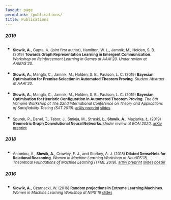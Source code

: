 ```yaml
---
layout: page
permalink: /publications/
title: Publications
---
```


##### 2019

* <sub>**Słowik, A.**, Gupta, A. (joint first author), Hamilton, W. L., Jamnik, M., Holden, S. B. (2019) **Towards Graph Representation Learning in Emergent Communication**. *Workshop on Reinforcement Learning in Games at AAAI'20. Under review at AAMAS'20*.</sub> 

* <sub>**Słowik, A.**, Mangla, C., Jamnik, M., Holden, S. B., Paulson, L. C. (2019) **Bayesian Optimisation for Premise Selection in Automated Theorem Proving**. *Student Abstract at AAAI'20*. </sub>

* <sub>**Słowik, A.**, Mangla, C., Jamnik, M., Holden, S. B., Paulson, L. C. (2019) **Bayesian Optimisation for Heuristic Configuration in Automated Theorem Proving**. *The 6th Vampire Workshop at The 22nd International Conference on Theory and Applications of Satisfiability Testing (SAT 2019)*. [arXiv preprint](https://arxiv.org/pdf/1909.09137.pdf) [slides](https://www.dropbox.com/s/f3jb7z7bqrv2b3v/bo_lisbon.pdf?dl=0)</sub>

* <sub>Spurek, P., Danel, T., Tabor, J., Śmieja, M., Struski, Ł., **Słowik, A.**, Maziarka, Ł. (2019) **Geometric Graph Convolutional Neural Networks**. *Under review at ECAI 2020*. [arXiv preprint](https://arxiv.org/pdf/1909.05310.pdf)</sub>

##### 2018

* <sub>Antoniou, A., **Słowik, A.**, Crowley, E. J., and Storkey, A. J. (2018) **Dilated DenseNets for Relational Reasoning**. *Women in Machine Learning Workshop at NeurIPS'18, Theoretical Foundations of Machine Learning (TFML 2019)*. [arXiv preprint](https://arxiv.org/pdf/1811.00410.pdf) [slides](https://www.dropbox.com/s/agauohqy2gw436n/AI_lunch.pdf?dl=0) [poster](https://www.dropbox.com/s/8wucj3reyj2anlp/dil_poster.pdf?dl=0)</sub>

##### 2016

* <sub>**Słowik, A.**, Czarnecki, W. (2016) **Random projections in Extreme Learning Machines**. *Women in Machine Learning Workshop at NIPS'16* [slides](https://www.dropbox.com/s/9lnlz8ny3qch7ej/Extreme_Learning_Machines-2.pdf?dl=0)

    
    



